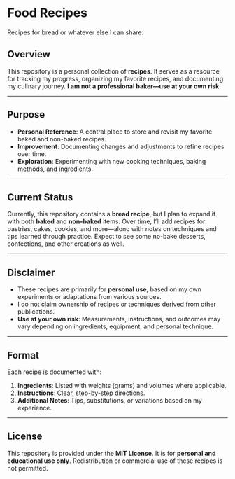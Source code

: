 # Food Recipes

Recipes for bread or whatever else I can share.

## Overview

This repository is a personal collection of **recipes**. It serves as a resource for tracking my progress, organizing my favorite recipes, and documenting my culinary journey. **I am not a professional baker—use at your own risk**.

---

## Purpose

- **Personal Reference**: A central place to store and revisit my favorite baked and non-baked recipes.  
- **Improvement**: Documenting changes and adjustments to refine recipes over time.  
- **Exploration**: Experimenting with new cooking techniques, baking methods, and ingredients.

---

## Current Status

Currently, this repository contains a **bread recipe**, but I plan to expand it with both **baked** and **non-baked** items. Over time, I’ll add recipes for pastries, cakes, cookies, and more—along with notes on techniques and tips learned through practice. Expect to see some no-bake desserts, confections, and other creations as well.

---

## Disclaimer

- These recipes are primarily for **personal use**, based on my own experiments or adaptations from various sources.  
- I do not claim ownership of recipes or techniques derived from other publications.  
- **Use at your own risk**: Measurements, instructions, and outcomes may vary depending on ingredients, equipment, and personal technique.

---

## Format

Each recipe is documented with:  

1. **Ingredients**: Listed with weights (grams) and volumes where applicable.  
2. **Instructions**: Clear, step-by-step directions.  
3. **Additional Notes**: Tips, substitutions, or variations based on my experience.

---

## License

This repository is provided under the **MIT License**. It is for **personal and educational use only**. Redistribution or commercial use of these recipes is not permitted.
